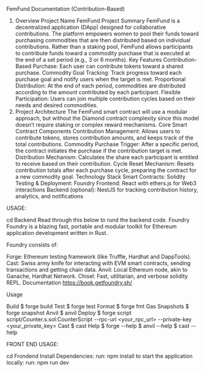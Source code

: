 FemFund Documentation (Contribution-Based)
1. Overview
Project Name
FemFund
Project Summary
FemFund is a decentralized application (DApp) designed for collaborative contributions. The platform empowers women to pool their funds toward purchasing commodities that are then distributed based on individual contributions. Rather than a staking pool, FemFund allows participants to contribute funds toward a commodity purchase that is executed at the end of a set period (e.g., 3 or 6 months).
Key Features
Contribution-Based Purchase: Each user can contribute tokens toward a shared purchase.
Commodity Goal Tracking: Track progress toward each purchase goal and notify users when the target is met.
Proportional Distribution: At the end of each period, commodities are distributed according to the amount contributed by each participant.
Flexible Participation: Users can join multiple contribution cycles based on their needs and desired commodities.
2. Project Architecture
The FemFund smart contract will use a modular approach, but without the Diamond contract complexity since this model doesn’t require staking or complex reward mechanisms.
Core Smart Contract Components
Contribution Management: Allows users to contribute tokens, stores contribution amounts, and keeps track of the total contributions.
Commodity Purchase Trigger: After a specific period, the contract initiates the purchase if the contribution target is met.
Distribution Mechanism: Calculates the share each participant is entitled to receive based on their contribution.
Cycle Reset Mechanism: Resets contribution totals after each purchase cycle, preparing the contract for a new commodity goal.
Technology Stack
Smart Contracts: Solidity
Testing & Deployment: Foundry
Frontend: React with ethers.js for Web3 interactions
Backend (optional): NestJS for tracking contribution history, analytics, and notifications


USAGE:

cd Backend
Read through this below to rund the backend code.
Foundry
Foundry is a blazing fast, portable and modular toolkit for Ethereum application development written in Rust.

Foundry consists of:

Forge: Ethereum testing framework (like Truffle, Hardhat and DappTools).
Cast: Swiss army knife for interacting with EVM smart contracts, sending transactions and getting chain data.
Anvil: Local Ethereum node, akin to Ganache, Hardhat Network.
Chisel: Fast, utilitarian, and verbose solidity REPL.
Documentation
https://book.getfoundry.sh/

Usage

Build
$ forge build
Test
$ forge test
Format
$ forge fmt
Gas Snapshots
$ forge snapshot
Anvil
$ anvil
Deploy
$ forge script script/Counter.s.sol:CounterScript --rpc-url <your_rpc_url> --private-key <your_private_key>
Cast
$ cast <subcommand>
Help
$ forge --help
$ anvil --help
$ cast --help

FRONT END USAGE:

cd Frondend
Install Dependencies:
run: npm install
to start the application locally:
run: npm run dev
